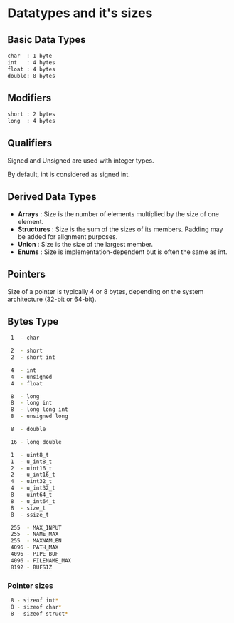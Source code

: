 # Datatypes and it's sizes

## Basic Data Types

```bash
char  : 1 byte
int   : 4 bytes
float : 4 bytes
double: 8 bytes
```

## Modifiers

```bash
short : 2 bytes
long  : 4 bytes
```

## Qualifiers

Signed and Unsigned are used with integer types.

By default, int is considered as signed int.

## Derived Data Types

- **Arrays**     : Size is the number of elements multiplied by the size of one element.
- **Structures** : Size is the sum of the sizes of its members. Padding may be added for alignment purposes.
- **Union**      : Size is the size of the largest member.
- **Enums**      : Size is implementation-dependent but is often the same as int.

## Pointers

Size of a pointer is typically 4 or 8 bytes, depending on the system architecture (32-bit or 64-bit).

## Bytes Type

```bash
 1  - char

 2  - short
 2  - short int

 4  - int
 4  - unsigned
 4  - float

 8  - long
 8  - long int
 8  - long long int
 8  - unsigned long

 8  - double

 16 - long double

 1  - uint8_t
 1  - u_int8_t
 2  - uint16_t
 2  - u_int16_t
 4  - uint32_t
 4  - u_int32_t
 8  - uint64_t
 8  - u_int64_t
 8  - size_t
 8  - ssize_t

 255  - MAX_INPUT
 255  - NAME_MAX
 255  - MAXNAMLEN
 4096 - PATH_MAX
 4096 - PIPE_BUF
 4096 - FILENAME_MAX
 8192 - BUFSIZ
```

### Pointer sizes

```bash
 8 - sizeof int*
 8 - sizeof char*
 8 - sizeof struct*
```
